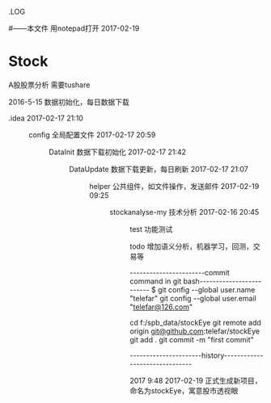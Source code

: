 ﻿.LOG

#——本文件 用notepad打开 2017-02-19


# Stock
A股股票分析
需要tushare

2016-5-15 数据初始化，每日数据下载




 .idea
2017-02-17  21:10    <DIR>          config			全局配置文件
2017-02-17  20:59    <DIR>          DataInit			数据下载初始化
2017-02-17  21:42    <DIR>          DataUpdate			数据下载更新，每日刷新
2017-02-17  21:07    <DIR>          helper			公共组件，如文件操作，发送邮件
2017-02-19  09:25    <DIR>          stockanalyse-my		技术分析
2017-02-16  20:45    <DIR>          test			功能测试


todo		增加语义分析，机器学习，回测，交易等

-----------------------commit command in git bash-------------------------
$ git config --global user.name "telefar"
git config --global user.email "telefar@126.com"

cd f:/spb_data/stockEye
git remote add origin git@github.com:telefar/stockEye
git add .
git commit -m "first commit"

----------------------history-------------------------------

2017
9:48 2017-02-19
正式生成新项目，命名为stockEye，寓意股市透视眼

